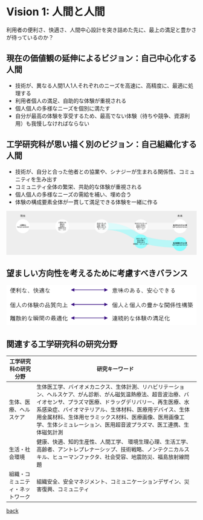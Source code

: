 # Vision 1: 人間と人間

利用者の便利さ、快適さ、人間中心設計を突き詰めた先に、最上の満足と豊かさが待っているのか？

## 現在の価値観の延伸によるビジョン：自己中心化する人間

- 技術が、異なる人間1人1人それぞれのニーズを高速に、高精度に、最適に処理する
- 利用者個人の満足、自助的な体験が重視される
- 個人個人の多様なニーズを個別に満たす
- 自分が最高の体験を享受するため、最高でない体験（待ちや競争、資源利用）も我慢しなければならない

## 工学研究科が思い描く別のビジョン：自己組織化する人間

- 技術が、自分と合った他者との協業や、シナジーが生まれる関係性、コミュニティを生み出す
- コミュニティ全体の繁栄、共助的な体験が重視される
- 個人個人の多様なニーズの需給を補い、埋め合う
- 体験の構成要素全体が一貫して満足できる体験を一緒に作る

![画像が見つかりませんでした: image/2890399d2bdedecf84a61ec5791e1b9a.png](image/2890399d2bdedecf84a61ec5791e1b9a.png "画像が見つかりませんでした: image/2890399d2bdedecf84a61ec5791e1b9a.png")

## 望ましい方向性を考えるために考慮すべきバランス
![f73af3406ae3c7cd6b5e4f2773d874c9.png](image/f73af3406ae3c7cd6b5e4f2773d874c9.png)
## 関連する工学研究科の研究分野

| 工学研究科の研究分野       | 研究キーワード                                                                                                                                                                           |
|------------------|-----------------------------------------------------------------------------------------------------------------------------------------------------------------------------------|
| 生体、医療、ヘルスケア      | 生体医工学、バイオメカニクス、生体計測、リハビリテーション、ヘルスケア、がん診断、がん磁気温熱療法、超音波治療、バイオセンサ、プラズマ医療、ドラッグデリバリー、再生医療、水系感染症、バイオマテリアル、生体材料、医療用デバイス、生体用金属材料、生体用セラミックス材料、医療画像、医用画像工学、生体シミュレーション、医用超音波プラズマ、医工連携、生体磁気計測 |
| 生活・社会環境          | 健康、快適、知的生産性、人間工学、 環境生理心理、生活工学、高齢者、アントレプレナーシップ、技術戦略、ノンテクニカルスキル、ヒューマンファクタ、社会受容、地震防災、福島放射線問題                                                                                         |
| 組織・コミュニティ・ネットワーク | 組織安全、安全マネジメント、コミュニケーションデザイン、災害復興、コミュニティ                                                                                                                                           |

[back](index.html)
